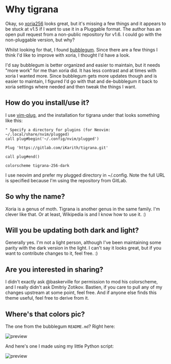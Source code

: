 # Why tigrana

Okay, so [xoria256]() looks great, but it's missing a few things and it
appears to be stuck at v1.5 if I want to use it in a Pluggable format.  The
author has an open pull request from a non-public repository for v1.6.  I
could go with the non-pluggable version, but why?

Whilst looking for that, I found [bubblegum]().  Since there are a few things
I think I'd like to improve with xoria, I thought I'd have a look.

I'd say bubblegum is better organized and easier to maintain, but it needs
"more work" for me than xoria did.  It has less contrast and at times with
xoria I wanted more.  Since bubblegum gets more updates though and is easier
to maintain, I figured I'd go with that and de-bubblegum it back to xoria
settings where needed and then tweak the things I want.


## How do you install/use it?

I use [vim-plug](), and the installation for tigrana under that looks
something like this:

```vim
" Specify a directory for plugins (for Neovim: ~/.local/share/nvim/plugged)
call plug#begin('~/.config/nvim/plugged')

Plug 'https://gitlab.com/iKarith/tigrana.git'

call plug#end()

colorscheme tigrana-256-dark
```

I use neovim and prefer my plugged directory in ~/.config.  Note the full URL
is specified because I'm using the repository from GitLab.


## So why the name?

Xoria is a genus of moth.  Tigrana is another genus in the same family.  I'm
clever like that.  Or at least, Wikipedia is and I know how to use it.  :)


## Will you be updating both dark and light?

Generally yes.  I'm not a light person, although I've been maintaining some
parity with the dark version in the light.  I can't say it looks great, but
if you want to contribute changes to it, feel free.  :)


## Are you interested in sharing?

I didn't exactly ask @baskerville for permission to mod his colorscheme, and I
really didn't ask Dmitriy Zotikov.  Bastien, if you care to pull any of my
changes upstream at some point, feel free.  And if anyone else finds this theme
useful, feel free to derive from it.


## Where's that colors pic?

The one from the bubblegum `README.md`?  Right here:

![preview](https://gitlab.com/iKarith/tigrana/raw/master/preview/bubblegum_preview.png)

And here's one I made using my little Python script:

![preview](https://gitlab.com/iKarith/tigrana/raw/master/preview/256colors.png)


[xoria256]: https://github.com/vim-scripts/xoria256.vim
[bubblegum]: https://github.com/baskerville/bubblegum
[vim-plug]: https://github.com/junegunn/vim-plug
